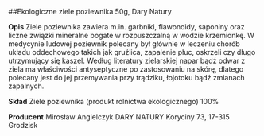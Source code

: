 ##Ekologiczne ziele poziewnika 50g, Dary Natury

**Opis** Ziele poziewnika zawiera m.in. garbniki, flawonoidy, saponiny oraz liczne związki mineralne bogate w rozpuszczalną w wodzie krzemionkę. W medycynie ludowej poziewnik polecany był głównie w leczeniu chorób układu oddechowego takich jak gruźlica, zapalenie płuc, oskrzeli czy długo utrzymujący się kaszel. Według literatury zielarskiej napar bądź odwar z ziela ma właściwości antyseptyczne po zastosowaniu na skórę, dlatego polecany jest do jej przemywania przy trądziku, łojotoku bądź zmianach zapalnych.  

**Skład** Ziele poziewnika (produkt rolnictwa ekologicznego) 100%

**Producent** Mirosław Angielczyk DARY NATURY
Koryciny 73, 17-315 Grodzisk